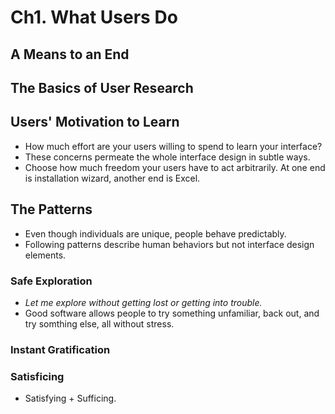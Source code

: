 # Ch1. What Users Do

## A Means to an End

## The Basics of User Research


## Users' Motivation to Learn
- How much effort are your users willing to spend to learn your interface?
- These concerns permeate the whole interface design in subtle ways.
- Choose how much freedom your users have to act arbitrarily. At one end is installation wizard, another end is Excel.

## The Patterns
- Even though individuals are unique, people behave predictably.
- Following patterns describe human behaviors but not interface design elements.

### Safe Exploration
- *Let me explore without getting lost or getting into trouble.*
- Good software allows people to try something unfamiliar, back out, and try somthing else, all without stress.

### Instant Gratification

### Satisficing
- Satisfying + Sufficing.
